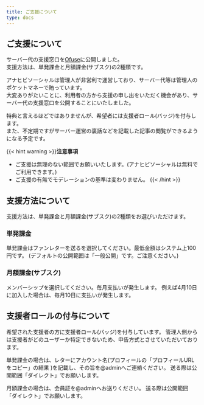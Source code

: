 ```yaml
---
title: ご支援について
type: docs
---
```


## ご支援について

サーバー代の支援窓口を[Ofuse](https://ofuse.me/anahibi)に公開しました。  
支援方法は、単発課金と月額課金(サブスク)の2種類です。  

アナヒビソーシャルは管理人が非営利で運営しており、サーバー代等は管理人のポケットマネーで賄っています。  
大変ありがたいことに、利用者の方から支援の申し出をいただく機会があり、サーバー代の支援窓口を公開することにいたしました。  

特典と言えるほどではありませんが、希望者には支援者ロール(バッジ)を付与します。  
また、不定期ですがサーバー運営の裏話などを記載した記事の閲覧ができるようになる予定です。

{{< hint warning >}}**注意事項**  
- ご支援は無理のない範囲でお願いいたします。(アナヒビソーシャルは無料でご利用できます。)
- ご支援の有無でモデレーションの基準は変わりません。
{{< /hint >}}

## 支援方法について

支援方法は、単発課金と月額課金(サブスク)の2種類をお選びいただけます。  

### 単発課金

単発課金はファンレターを送るを選択してください。最低金額はシステム上100円です。
(デフォルトの公開範囲は「一般公開」です。ご注意ください。)

### 月額課金(サブスク)

メンバーシップを選択してください。毎月支払いが発生します。
例えば4月10日に加入した場合は、毎月10日に支払いが発生します。

## 支援者ロールの付与について

希望された支援者の方に支援者ロール(バッジ)を付与しています。
管理人側からは支援者がどのユーザーか特定できないため、申告方式とさせていただいております。

単発課金の場合は、レターにアカウント名(プロフィールの「プロフィールURLをコピー」の結果 )を記載し、その旨を@adminへご連絡ください。
送る際は公開範囲「ダイレクト」でお願いします。

月額課金の場合は、会員証を@adminへお送りください。
送る際は公開範囲「ダイレクト」でお願いします。

